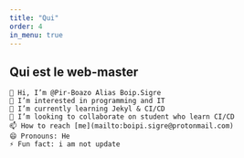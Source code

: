 ```yaml
---
title: "Qui"
order: 4
in_menu: true
---
```


## Qui est le web-master

    👋 Hi, I’m @Pir-Boazo Alias Boip.Sigre
    👀 I’m interested in programming and IT
    🌱 I’m currently learning Jekyl & CI/CD
    💞️ I’m looking to collaborate on student who learn CI/CD
    📫 How to reach [me](mailto:boipi.sigre@protonmail.com)
    😄 Pronouns: He
    ⚡ Fun fact: i am not update

